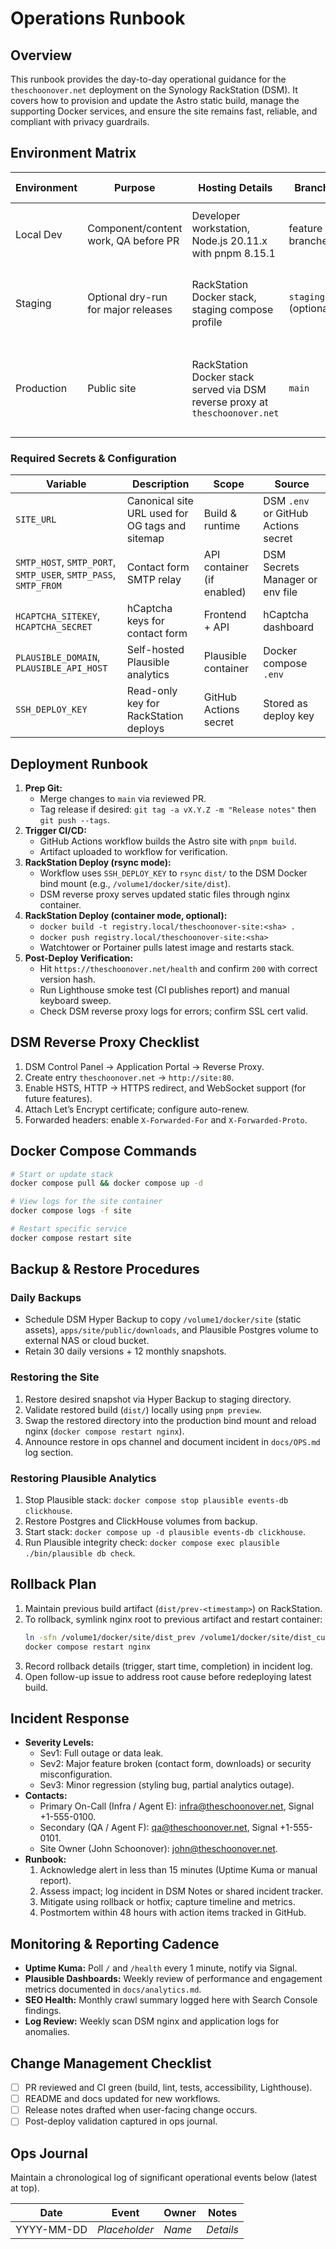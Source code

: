 # Operations Runbook

## Overview
This runbook provides the day-to-day operational guidance for the `theschoonover.net` deployment on the Synology RackStation (DSM). It covers how to provision and update the Astro static build, manage the supporting Docker services, and ensure the site remains fast, reliable, and compliant with privacy guardrails.

## Environment Matrix
| Environment | Purpose | Hosting Details | Branch | Core Services | Notes |
|-------------|---------|-----------------|--------|---------------|-------|
| Local Dev   | Component/content work, QA before PR | Developer workstation, Node.js 20.11.x with pnpm 8.15.1 | feature branches | Astro dev server (`pnpm dev`) | Use `.env.local` for secrets; never commit.
| Staging     | Optional dry-run for major releases | RackStation Docker stack, staging compose profile | `staging` (optional) | `site` static container, `nginx` reverse proxy | Enable HTTP basic auth if exposed.
| Production  | Public site | RackStation Docker stack served via DSM reverse proxy at `theschoonover.net` | `main` | `site` static container, `nginx` reverse proxy, optional `plausible` | Watchtower monitors production tags.

### Required Secrets & Configuration
| Variable | Description | Scope | Source |
|----------|-------------|-------|--------|
| `SITE_URL` | Canonical site URL used for OG tags and sitemap | Build & runtime | DSM `.env` or GitHub Actions secret |
| `SMTP_HOST`, `SMTP_PORT`, `SMTP_USER`, `SMTP_PASS`, `SMTP_FROM` | Contact form SMTP relay | API container (if enabled) | DSM Secrets Manager or env file |
| `HCAPTCHA_SITEKEY`, `HCAPTCHA_SECRET` | hCaptcha keys for contact form | Frontend + API | hCaptcha dashboard |
| `PLAUSIBLE_DOMAIN`, `PLAUSIBLE_API_HOST` | Self-hosted Plausible analytics | Plausible container | Docker compose `.env` |
| `SSH_DEPLOY_KEY` | Read-only key for RackStation deploys | GitHub Actions secret | Stored as deploy key |

## Deployment Runbook
1. **Prep Git:**
   - Merge changes to `main` via reviewed PR.
   - Tag release if desired: `git tag -a vX.Y.Z -m "Release notes"` then `git push --tags`.
2. **Trigger CI/CD:**
   - GitHub Actions workflow builds the Astro site with `pnpm build`.
   - Artifact uploaded to workflow for verification.
3. **RackStation Deploy (rsync mode):**
   - Workflow uses `SSH_DEPLOY_KEY` to `rsync` `dist/` to the DSM Docker bind mount (e.g., `/volume1/docker/site/dist`).
   - DSM reverse proxy serves updated static files through nginx container.
4. **RackStation Deploy (container mode, optional):**
   - `docker build -t registry.local/theschoonover-site:<sha> .`
   - `docker push registry.local/theschoonover-site:<sha>`
   - Watchtower or Portainer pulls latest image and restarts stack.
5. **Post-Deploy Verification:**
   - Hit `https://theschoonover.net/health` and confirm `200` with correct version hash.
   - Run Lighthouse smoke test (CI publishes report) and manual keyboard sweep.
   - Check DSM reverse proxy logs for errors; confirm SSL cert valid.

## DSM Reverse Proxy Checklist
1. DSM Control Panel → Application Portal → Reverse Proxy.
2. Create entry `theschoonover.net` → `http://site:80`.
3. Enable HSTS, HTTP → HTTPS redirect, and WebSocket support (for future features).
4. Attach Let’s Encrypt certificate; configure auto-renew.
5. Forwarded headers: enable `X-Forwarded-For` and `X-Forwarded-Proto`.

## Docker Compose Commands
```bash
# Start or update stack
docker compose pull && docker compose up -d

# View logs for the site container
docker compose logs -f site

# Restart specific service
docker compose restart site
```

## Backup & Restore Procedures
### Daily Backups
- Schedule DSM Hyper Backup to copy `/volume1/docker/site` (static assets), `apps/site/public/downloads`, and Plausible Postgres volume to external NAS or cloud bucket.
- Retain 30 daily versions + 12 monthly snapshots.

### Restoring the Site
1. Restore desired snapshot via Hyper Backup to staging directory.
2. Validate restored build (`dist/`) locally using `pnpm preview`.
3. Swap the restored directory into the production bind mount and reload nginx (`docker compose restart nginx`).
4. Announce restore in ops channel and document incident in `docs/OPS.md` log section.

### Restoring Plausible Analytics
1. Stop Plausible stack: `docker compose stop plausible events-db clickhouse`.
2. Restore Postgres and ClickHouse volumes from backup.
3. Start stack: `docker compose up -d plausible events-db clickhouse`.
4. Run Plausible integrity check: `docker compose exec plausible ./bin/plausible db check`.

## Rollback Plan
1. Maintain previous build artifact (`dist/prev-<timestamp>`) on RackStation.
2. To rollback, symlink nginx root to previous artifact and restart container:  
   ```bash
   ln -sfn /volume1/docker/site/dist_prev /volume1/docker/site/dist_current
   docker compose restart nginx
   ```
3. Record rollback details (trigger, start time, completion) in incident log.
4. Open follow-up issue to address root cause before redeploying latest build.

## Incident Response
- **Severity Levels:**
  - Sev1: Full outage or data leak.
  - Sev2: Major feature broken (contact form, downloads) or security misconfiguration.
  - Sev3: Minor regression (styling bug, partial analytics outage).
- **Contacts:**
  - Primary On-Call (Infra / Agent E): infra@theschoonover.net, Signal +1-555-0100.
  - Secondary (QA / Agent F): qa@theschoonover.net, Signal +1-555-0101.
  - Site Owner (John Schoonover): john@theschoonover.net.
- **Runbook:**
  1. Acknowledge alert in less than 15 minutes (Uptime Kuma or manual report).
  2. Assess impact; log incident in DSM Notes or shared incident tracker.
  3. Mitigate using rollback or hotfix; capture timeline and metrics.
  4. Postmortem within 48 hours with action items tracked in GitHub.

## Monitoring & Reporting Cadence
- **Uptime Kuma:** Poll `/` and `/health` every 1 minute, notify via Signal.
- **Plausible Dashboards:** Weekly review of performance and engagement metrics documented in `docs/analytics.md`.
- **SEO Health:** Monthly crawl summary logged here with Search Console findings.
- **Log Review:** Weekly scan DSM nginx and application logs for anomalies.

## Change Management Checklist
- [ ] PR reviewed and CI green (build, lint, tests, accessibility, Lighthouse).
- [ ] README and docs updated for new workflows.
- [ ] Release notes drafted when user-facing change occurs.
- [ ] Post-deploy validation captured in ops journal.

## Ops Journal
Maintain a chronological log of significant operational events below (latest at top).

| Date | Event | Owner | Notes |
|------|-------|-------|-------|
| YYYY-MM-DD | _Placeholder_ | _Name_ | _Details_ |
